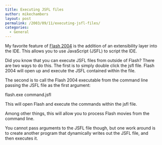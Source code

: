```yaml
---
title: Executing JSFL files
author: mikechambers
layout: post
permalink: /2003/09/11/executing-jsfl-files/
categories:
  - General
---
```



My favorite feature of [Flash 2004][1] is the addition of an extensibility layer into the IDE. This allows you to use JavaScript (JSFL) to script the IDE.

Did you know that you can execute JSFL files from outside of Flash? There are two ways to do this. The first is to simply double click the jsfl file. Flash 2004 will open up and execute the JSFL contained within the file.

The second is to call the Flash 2004 executable from the command line passing the JSFL file as the first argument:

flash.exe command.jsfl

This will open Flash and execute the commands within the jsfl file. 

Among other things, this will allow you to process Flash movies from the command line. 

You cannot pass arguments to the JSFL file though, but one work around is to create another program that dynamically writes out the JSFL file, and then executes it.

 [1]: www.macromedia.com/software/flash/